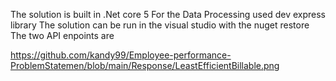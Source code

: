 The solution is built in .Net core 5
For the Data Processing used dev express library
The solution can be run in the visual studio  with the nuget restore
The two API enpoints are 

https://github.com/kandy99/Employee-performance-ProblemStatemen/blob/main/Response/LeastEfficientBillable.png





